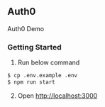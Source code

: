 ## Auth0

Auth0 Demo

### Getting Started

1. Run below command

```bash
$ cp .env.example .env
$ npm run start
```

2. Open [http://localhost:3000](http://localhost:3000)

